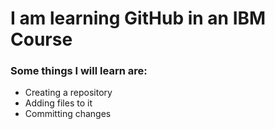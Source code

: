 # I am learning GitHub in an IBM Course

### Some things I will learn are:

- Creating a repository
- Adding files to it
- Committing changes

